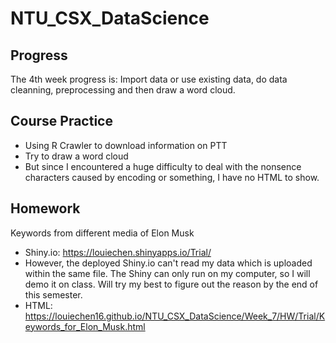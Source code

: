 # NTU_CSX_DataScience

## Progress
The 4th week progress is: Import data or use existing data, do data cleanning, preprocessing and then draw a word cloud.

## Course Practice
* Using R Crawler to download information on PTT
* Try to draw a word cloud
* But since I encountered a huge difficulty to deal with the nonsence characters caused by encoding or something, I have no HTML to show.

## Homework
Keywords from different media of Elon Musk
* Shiny.io: https://louiechen.shinyapps.io/Trial/
* However, the deployed Shiny.io can't read my data which is uploaded within the same file. The Shiny can only run on my computer, so I will demo it on class. Will try my best to figure out the reason by the end of this semester.
* HTML: https://louiechen16.github.io/NTU_CSX_DataScience/Week_7/HW/Trial/Keywords_for_Elon_Musk.html

